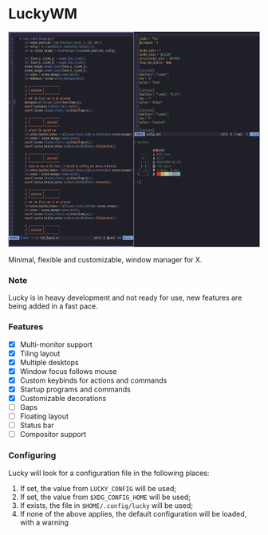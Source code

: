 # LuckyWM

<img src=".extras/showcase-one.png" height="432" width="640">

Minimal, flexible and customizable, window manager for X.

### Note

Lucky is in heavy development and not ready for use, new features are being added
in a fast pace.

### Features

- [x] Multi-monitor support
- [x] Tiling layout
- [x] Multiple desktops
- [x] Window focus follows mouse
- [x] Custom keybinds for actions and commands
- [x] Startup programs and commands
- [x] Customizable decorations
- [ ] Gaps
- [ ] Floating layout
- [ ] Status bar
- [ ] Compositor support

### Configuring

Lucky will look for a configuration file in the following places:
1. If set, the value from `LUCKY_CONFIG` will be used;
2. If set, the value from `$XDG_CONFIG_HOME` will be used;
3. If exists, the file in `$HOME/.config/lucky` will be used;
4. If none of the above applies, the default configuration will be loaded, with a warning
